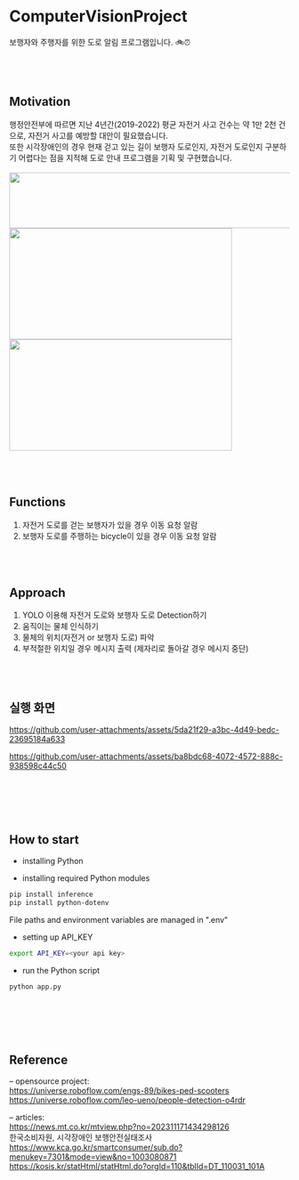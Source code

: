 # ComputerVisionProject
보행자와 주행자를 위한 도로 알림 프로그램입니다. 🚲⏰
<br><br><br><br>



## Motivation
행정안전부에 따르면 지난 4년간(2019-2022) 평균 자전거 사고 건수는 약 1만 2천 건으로, 자전거 사고를 예방할 대안이 필요했습니다. <br> 또한 시각장애인의 경우 현재 걷고 있는 길이 보행자 도로인지, 자전거 도로인지 구분하기 어렵다는 점을 지적해 도로 안내 프로그램을 기획 및 구현했습니다.<br><br>
<img src="https://github.com/user-attachments/assets/e72eae24-8c01-490d-b7fe-417d6353e831" width=600 height=100/>
<img src="https://github.com/user-attachments/assets/4793374d-ba5c-4c97-af65-97dddde1e3a9" width=400 height=200/>
<img src="https://github.com/user-attachments/assets/77caa9db-3821-4f36-9b71-ed48b03c107d" width=400 height=200/>
<br><br><br><br>



## Functions
1. 자전거 도로를 걷는 보행자가 있을 경우 이동 요청 알람
2. 보행자 도로를 주행하는 bicycle이 있을 경우 이동 요청 알람
<br><br><br><br>



## Approach
1. YOLO 이용해 자전거 도로와 보행자 도로 Detection하기
2. 움직이는 물체 인식하기
3. 물체의 위치(자전거 or 보행자 도로) 파악
4. 부적절한 위치일 경우 메시지 출력 (제자리로 돌아갈 경우 메시지 중단)
<br><br><br><br>



## 실행 화면
<!--<img src="https://github.com/user-attachments/assets/3935e71d-b0db-48f3-9546-36e41765b07d" width=350 height=400/>-->


https://github.com/user-attachments/assets/5da21f29-a3bc-4d49-bedc-23695184a633


https://github.com/user-attachments/assets/ba8bdc68-4072-4572-888c-938598c44c50


<br><br><br><br>



## How to start
- installing Python
  
- installing required Python modules
```bash
pip install inference
pip install python-dotenv
```
File paths and environment variables are managed in ".env"

- setting up API_KEY
```bash
export API_KEY=<your api key>
```

- run the Python script
```bash
python app.py
```
<br><br><br><br>



## Reference
– opensource project: <br>
  https://universe.roboflow.com/engs-89/bikes-ped-scooters <br>
  https://universe.roboflow.com/leo-ueno/people-detection-o4rdr <br>

– articles: <br>
  https://news.mt.co.kr/mtview.php?no=202311171434298126 <br>
  한국소비자원, 시각장애인 보행안전실태조사 <br>
  https://www.kca.go.kr/smartconsumer/sub.do?menukey=7301&mode=view&no=1003080871 <br>
  https://kosis.kr/statHtml/statHtml.do?orgId=110&tblId=DT_110031_101A <br>
  
<br><br><br><br>
